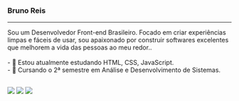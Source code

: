 
### Bruno Reis
<hr>
  Sou um Desenvolvedor Front-end Brasileiro. Focado em criar experiências limpas e fáceis de usar, sou apaixonado por construir softwares  excelentes que melhorem a vida das pessoas ao meu redor..
<br>
<br>
- 🔭 Estou atualmente estudando HTML, CSS, JavaScript.<br>
- 🌱 Cursando o 2ª semestre em Análise e Desenvolvimento de Sistemas.


##
[<img src="https://img.shields.io/badge/linkedin-%230077B5.svg?&style=for-the-badge&logo=linkedin&logoColor=white" />](https://www.linkedin.com/in/bruno-reis-10a22a213/) [<img src = "https://img.shields.io/badge/instagram-%23E4405F.svg?&style=for-the-badge&logo=instagram&logoColor=white">](https://www.instagram.com/brunoreis57/) [<img src = "https://img.shields.io/badge/facebook-%231877F2.svg?&style=for-the-badge&logo=facebook&logoColor=white">](https://www.facebook.com/brunogoncalvesdosreis)

